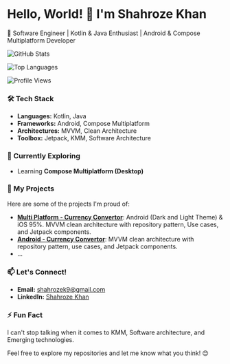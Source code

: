 # Hello, World! 👋 I'm Shahroze Khan

🚀 Software Engineer | Kotlin & Java Enthusiast | Android & Compose Multiplatform Developer

![GitHub Stats](https://github-readme-stats.vercel.app/api?username=shahrozekhan&theme=jolly&show_icons=true&locale=en)

![Top Languages](https://github-readme-stats.vercel.app/api/top-langs?username=shahrozekhan&show_icons=true&theme=jolly&locale=en&layout=compact)

![Profile Views](https://komarev.com/ghpvc/?username=shahrozekhan&label=Profile%20views&color=0e75b6&style=flat)

### 🛠️ Tech Stack

- **Languages:** Kotlin, Java
- **Frameworks:** Android, Compose Multiplatform
- **Architectures:** MVVM, Clean Architecture
- **Toolbox:** Jetpack, KMM, Software Architecture

### 🌱 Currently Exploring

- Learning **Compose Multiplatform (Desktop)**

### 📂 My Projects

Here are some of the projects I'm proud of:

- [**Multi Platform - Currency Convertor**](https://github.com/shahrozekhan/KMPCurrencyConvertor): Android (Dark and Light Theme) & iOS 95%. MVVM clean architecture with repository pattern, Use cases, and Jetpack components.
- [**Android - Currency Convertor**](https://github.com/shahrozekhan/CurrencyConvertorAndroid): MVVM clean architecture with repository pattern, use cases, and Jetpack components.
- ...

### 📫 Let's Connect!

- **Email:** [shahrozek9@gmail.com](mailto:shahrozek9@gmail.com)
- **LinkedIn:** [Shahroze Khan](https://www.linkedin.com/in/shahroze-khan-96085259/)

### ⚡ Fun Fact

I can't stop talking when it comes to KMM, Software architecture, and Emerging technologies.

Feel free to explore my repositories and let me know what you think! 😊
